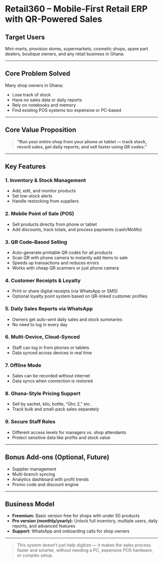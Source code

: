 # Retail360 – Mobile-First Retail ERP with QR-Powered Sales

## Target Users
Mini-marts, provision stores, supermarkets, cosmetic shops, spare part dealers, boutique owners, and any retail business in Ghana.

---

## Core Problem Solved
Many shop owners in Ghana:
- Lose track of stock
- Have no sales data or daily reports
- Rely on notebooks and memory
- Find existing POS systems too expensive or PC-based

---

## Core Value Proposition
> **“Run your entire shop from your phone or tablet — track stock, record sales, get daily reports, and sell faster using QR codes.”**

---

## Key Features

### 1. Inventory & Stock Management
- Add, edit, and monitor products
- Set low-stock alerts
- Handle restocking from suppliers

### 2. Mobile Point of Sale (POS)
- Sell products directly from phone or tablet
- Add discounts, track totals, and process payments (cash/MoMo)

### 3. QR Code–Based Selling
- Auto-generate printable QR codes for all products
- Scan QR with phone camera to instantly add items to sale
- Speeds up transactions and reduces errors
- Works with cheap QR scanners or just phone camera

### 4. Customer Receipts & Loyalty
- Print or share digital receipts (via WhatsApp or SMS)
- Optional loyalty point system based on QR-linked customer profiles

### 5. Daily Sales Reports via WhatsApp
- Owners get auto-sent daily sales and stock summaries
- No need to log in every day

### 6. Multi-Device, Cloud-Synced
- Staff can log in from phones or tablets
- Data synced across devices in real time

### 7. Offline Mode
- Sales can be recorded without internet
- Data syncs when connection is restored

### 8. Ghana-Style Pricing Support
- Sell by sachet, kilo, bottle, “Ghc 2,” etc.
- Track bulk and small-pack sales separately

### 9. Secure Staff Roles
- Different access levels for managers vs. shop attendants
- Protect sensitive data like profits and stock value

---

## Bonus Add-ons (Optional, Future)
- Supplier management
- Multi-branch syncing
- Analytics dashboard with profit trends
- Promo code and discount engine

---

## Business Model
- **Freemium:** Basic version free for shops with under 50 products
- **Pro version (monthly/yearly):** Unlock full inventory, multiple users, daily reports, and advanced features
- **Support:** WhatsApp and onboarding calls for shop owners

---

> This system doesn’t just help digitize — it makes the sales process faster and smarter, without needing a PC, expensive POS hardware, or complex setup.
